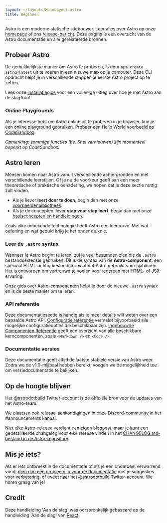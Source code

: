```yaml
---
layout: ~/layouts/MainLayout.astro
title: Beginnen
---
```


Astro is een moderne statische sitebouwer. Leer alles over Astro op onze [homepage](https://astro.build/) of ons [release-bericht](https://astro.build/blog/introducing-astro). Deze pagina is een overzicht van de Astro documentatie en alle gerelateerde bronnen.

## Probeer Astro

De gemakkelijkste manier om Astro te proberen, is door `npm create astro@latest` uit te voeren in een nieuwe map op je computer. Deze CLI opdracht helpt je in verschillende stappen je eerste Astro project op te zetten.

Lees onze [installatiegids](/installation) voor een volledige uitleg over hoe je met Astro aan de slag kunt.

### Online Playgrounds

Als je interesse hebt om Astro online uit te proberen in je browser, kun je een online playground gebruiken. Probeer een Hello World voorbeeld op [CodeSandbox](https://codesandbox.io/s/astro-template-hugb3).

_Opmerking: sommige functies (bv. Snel vernieuwen) zijn momenteel beperkt op CodeSandbox._

## Astro leren

Mensen komen naar Astro vanuit verschillende achtergronden en met verschillende leerstijlen. Of je nu de voorkeur geeft aan een meer theoretische of praktische benadering, we hopen dat je deze sectie nuttig zult vinden.

- Als je liever **leert door te doen**, begin dan met onze [voorbeeldenbibliotheek](https://github.com/withastro/astro/tree/main/examples).
- Als je de concepten liever **stap voor stap leert**, begin dan met onze [basisconcepten en handleidingen](/core-concepts/project-structure).

Zoals elke onbekende technologie heeft Astro een leercurve. Met wat oefening en wat geduld krijg je het onder de knie.

### Leer de `.astro` syntax

Wanneer je Astro begint te leren, zul je veel bestanden zien die de `.astro` bestandsextensie gebruiken. Dit is de syntax van de **Astro-component**: een speciaal HTML-achtig bestandsformaat dat Astro gebruikt voor sjablonen. Het is ontworpen om vertrouwd te voelen voor iedereen met HTML- of JSX-ervaring.

Onze gids over [Astro-componenten](/core-concepts/astro-components) helpt je door de nieuwe `.astro` syntax en is de beste manier om te leren.

### API referentie

Deze documentatiesectie is handig als je meer details wilt weten over een bepaalde Astro API. [Configuratie referentie](/reference/configuration-reference) vermeldt bijvoorbeeld alle mogelijke configuratieopties die beschikbaar zijn. [Ingebouwde Componenten Referentie](/reference/builtin-components) geeft een overzicht van alle beschikbare kerncomponenten, zoals `<Markdown />` en `<Code />`.

### Documentatie versies

Deze documentatie geeft altijd de laatste stabiele versie van Astro weer. Zodra we de v1.0-mijlpaal hebben bereikt, voegen we de mogelijkheid toe om versiedocumentatie te bekijken.

## Op de hoogte blijven

Het [@astrodotbuild](https://twitter.com/astrodotbuild) Twitter-account is de officiële bron voor de updates van het Astro-team.

We plaatsen ook release-aankondigingen in onze [Discord-community](https://astro.build/chat) in het #announcements kanaal.

Niet elke Astro-release verdient een eigen blogpost, maar je kunt een gedetailleerde changelog voor elke release vinden in het [CHANGELOG.md-bestand in de Astro-repository](https://github.com/withastro/astro/blob/main/packages/astro/CHANGELOG.md).

## Mis je iets?

Als er iets ontbreekt in de documentatie of als je een onderdeel verwarrend vond, [dien dan een probleem in voor de documentatie](https://github.com/withastro/astro/issues/new/choose) met je suggesties voor verbetering, of tweet naar het [@astrodotbuild](https://twitter.com/astrodotbuild) Twitter-account. We horen graag van je!

## Credit

Deze handleiding 'Aan de slag' was oorspronkelijk gebaseerd op de handleiding 'Aan de slag' van [React](https://reactjs.org/).
